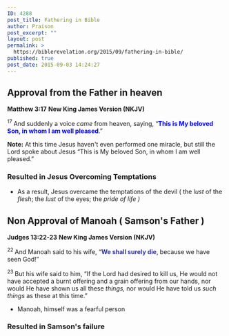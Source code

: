 ```yaml
---
ID: 4288
post_title: Fathering in Bible
author: Praison
post_excerpt: ""
layout: post
permalink: >
  https://biblerevelation.org/2015/09/fathering-in-bible/
published: true
post_date: 2015-09-03 14:24:27
---
```

<h2>Approval from the Father in heaven</h2>
<strong>Matthew 3:17</strong>
<strong> New King James Version (NKJV)</strong>

<span id="en-NKJV-23210" class="text Matt-3-17"><sup class="versenum">17 </sup>And suddenly a voice <i>came</i> from heaven, saying, “<span style="color: #0000ff;"><strong>This is My beloved Son, in whom I am well pleased</strong></span>.”</span>

<strong>Note:</strong> At this time Jesus haven't even performed one miracle, but still the Lord spoke about Jesus “This is My beloved Son, in whom I am well pleased.”
<h3>Resulted in Jesus Overcoming Temptations</h3>
<ul>
	<li>As a result, Jesus overcame the temptations of the devil ( the <em>lust</em> of the <em>flesh</em>; the <em>lust</em> of the eyes; the <em>pride of life )</em></li>
</ul>
<h2>Non Approval of Manoah ( Samson's Father )</h2>
<strong>Judges 13:22-23</strong>
<strong> New King James Version (NKJV)</strong>

<span id="en-NKJV-6907" class="text Judg-13-22"><sup class="versenum">22 </sup>And Manoah said to his wife, “<span style="color: #333399;"><strong>We shall surely die</strong></span>, because we have seen God!”</span>

<span id="en-NKJV-6908" class="text Judg-13-23"><sup class="versenum">23 </sup>But his wife said to him, “If the <span class="small-caps">Lord</span> had desired to kill us, He would not have accepted a burnt offering and a grain offering from our hands, nor would He have shown us all these <i>things,</i> nor would He have told us <i>such things</i> as these at this time.”</span>
<ul>
	<li>Manoah, himself was a fearful person</li>
</ul>
<h3>Resulted in Samson's failure</h3>
&nbsp;